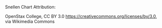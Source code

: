 Snellen Chart Attribution:

OpenStax College, CC BY 3.0 <https://creativecommons.org/licenses/by/3.0>, via Wikimedia Commons

